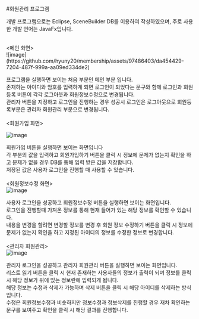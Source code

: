 #회원관리 프로그램

개발 프로그램으로는 Eclipse, SceneBuilder DB를 이용하여 작성하였으며, 주로 사용한 개발 언어는 JavaFx입니다.

<br>
<메인 화면><br>
![image](https://github.com/hyuny20/membership/assets/97486403/da454429-7204-487f-999a-aa09ed334de2)

프로그램을 실행하면 보이는 처음 부분인 메인 부분 입니다.<br>
존재하는 아이디와 암호를 입력하게 되면 로그인이 되었다는 문구와 함께 로그인과 회원등록 버튼이 각각 로그아웃과 회원정보수정으로 변경됩니다.<br>
관리자 버튼을 지정하고 로그인을 진행하는 경우 성공시 로그인은 로그아웃으로 회원등록부분은 관리자 회원관리 부분으로 변경됩니다.<br>
<br>
<회원가입 화면><br>

![image](https://github.com/hyuny20/membership/assets/97486403/87d9b028-f6e5-4f1d-8f93-5c21d2491e76)

회원가입 버튼을 실행하면 보이는 화면입니다<br>
각 부분의 값을 입력하고 회원가입하기 버튼을 클릭 시 정보에 문제가 없는지 확인을 하고 문제가 없을 경우 DB를 통해 입력 받은 값을 저장합니다.<br>
저장된 값은 사용자 로그인을 진행할 때 사용할 수 있습니다.<br>
<br>
<회원정보수정 화면><br>
![image](https://github.com/hyuny20/membership/assets/97486403/3e07ca87-bb9b-401f-a077-266c428d0911)

사용자 로그인을 성공하고 회원정보수정 버튼을 실행하면 보이는 화면입니다.<br>
로그인을 진행할때 가져온 정보를 통해 현재 들어가 있는 해당 정보를 확인할 수 있습니다.<br>
내용을 변경을 할려면 변경할 정보를 변경 후 회원 정보 수정하기 버튼을 클릭 시 정보에 문제가 없는지 확인을 하고 지정된 아이디의 정보를 수정한 정보로 변경합니다.<br>
<br>
<관리자 회원관리><br>
![image](https://github.com/hyuny20/membership/assets/97486403/3428bd1e-d228-40c4-8d9f-ed6c1f26a3c6)

관리자 로그인을 성공하고 관리자 회원관리 버튼을 실행하면 보이는 화면입니다.<br>
리스트 읽기 버튼을 클릭 시 현재 존재하는 사용자들의 정보가 출력이 되며 정보를 클릭 시 해당 정보가 위에 있는 정보란에 입력되게 됩니다.<br>
해당 정보는 수정과 삭제가 가능하며 삭제 버튼을 클릭 시 해당 아이디를 삭제하는 방식입니다.<br>
수정은 회원정보수정과 비슷하지만 정보수정과 정보삭제를 진행할 경우 재차 확인하는 문구를 보여주고 확인을 클릭 시 해당 결과를 진행합니다.<br>


